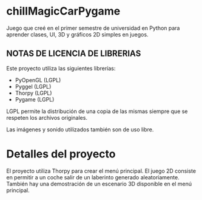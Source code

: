 # chillMagicCarPygame
Juego que creé en el primer semestre de universidad en Python para aprender clases, UI, 3D y gráficos 2D simples en juegos.

## NOTAS DE LICENCIA DE LIBRERIAS
Este proyecto utiliza las siguientes librerías:

- PyOpenGL (LGPL)
- Pyggel (LGPL)
- Thorpy (LGPL)
- Pygame (LGPL)

LGPL permite la distribución de una copia de las mismas siempre que se respeten los archivos originales.

Las imágenes y sonido utilizados también son de uso libre.

# Detalles del proyecto

El proyecto utiliza Thorpy para crear el menú principal.
El juego 2D consiste en permitir a un coche salir de un laberinto generado aleatoriamente.
También hay una demostración de un escenario 3D disponible en el menú principal. 
